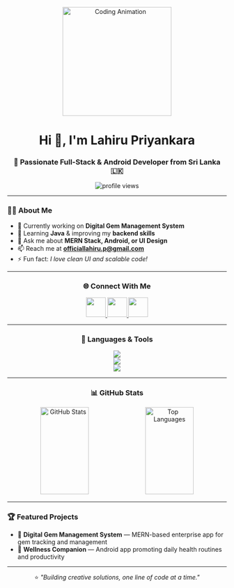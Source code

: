 <p align="center">
  <img src="https://media.giphy.com/media/v1.Y2lkPWVjZjA1ZTQ3bHdnZmdxMDFrY2F6eGdoYjRoYzhvYW4wZ2ljYWdoaWJwb3dwdGMxbCZlcD12MV9zdGlja2Vyc19zZWFyY2gmY3Q9cw/gf675azxNAz2zDQ1vD/giphy.gif" alt="Coding Animation" width="250"/>
</p>
<h1 align="center">Hi 👋, I'm Lahiru Priyankara</h1>
<h3 align="center">🚀 Passionate Full-Stack & Android Developer from Sri Lanka 🇱🇰</h3>



<p align="center">
  <img src="https://komarev.com/ghpvc/?username=lahiru-priyankara&label=Profile%20Views&color=0e75b6&style=flat" alt="profile views" />
</p>

---

### 👨‍💻 About Me
- 🔭 Currently working on **Digital Gem Management System**  
- 🌱 Learning **Java** & improving my **backend skills**  
- 💬 Ask me about **MERN Stack, Android, or UI Design**  
- 📫 Reach me at **officiallahiru.p@gmail.com**  
- ⚡ Fun fact: *I love clean UI and scalable code!*

---

<h3 align="center">🌐 Connect With Me</h3>
<p align="center">
  <a href="https://linkedin.com/in/your-link" target="_blank">
    <img src="https://skillicons.dev/icons?i=linkedin" width="45" />
  </a>
  <a href="mailto:officiallahiru.p@gmail.com" target="_blank">
    <img src="https://skillicons.dev/icons?i=gmail" width="45" />
  </a>
  <a href="https://github.com/LahiruPriyankara" target="_blank">
    <img src="https://skillicons.dev/icons?i=github" width="45" />
  </a>
</p>

---

<h3 align="center">🧠 Languages & Tools</h3>
<p align="center">
  <img src="https://skillicons.dev/icons?i=html,css,js,react,nodejs,express,mongodb,mysql,java,kotlin,php,git" /><br>
  <img src="https://skillicons.dev/icons?i=postman,git,figma" /><br>
  <img src="https://skillicons.dev/icons?i=photoshop,illustrator,unity" />
</p>

---
<h3 align="center">📊 GitHub Stats</h3>
<p align="center">
  <img src="https://github-readme-stats.vercel.app/api?username=lahiru-priyankara&show_icons=true&theme=tokyonight&hide_border=true" alt="GitHub Stats" width="47%" height="200px"/>
  <img src="https://github-readme-stats.vercel.app/api/top-langs/?username=lahiru-priyankara&layout=compact&theme=tokyonight&hide_border=true" alt="Top Languages" width="47%" height="200px"/>
</p>


---

### 🏆 Featured Projects
- 💎 **Digital Gem Management System** — MERN-based enterprise app for gem tracking and management  
- 📱 **Wellness Companion** — Android app promoting daily health routines and productivity  

---

<p align="center">
  ⭐ <i>"Building creative solutions, one line of code at a time."</i>
</p>
